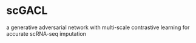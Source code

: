 # scGACL
a generative adversarial network with  multi-scale contrastive learning for accurate  scRNA-seq imputation
